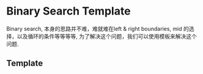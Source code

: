 # Binary Search Template

Binary search, 本身的思路并不难，难就难在left & right boundaries, mid 的选择，以及循环的条件等等等等, 为了解决这个问题，我们可以使用模板来解决这个问题.

## Template